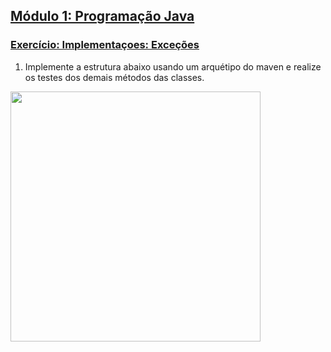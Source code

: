## [Módulo 1: Programação Java](https://aula-java.github.io/aulas/modulo-1.html)

### [Exercício: Implementaçoes: Exceções](https://aula-java.github.io/aulas/maven/)

1. Implemente a estrutura abaixo usando um arquétipo do maven e realize os testes dos demais métodos das classes.
<img height="400" src="https://aula-java.github.io/aulas/maven/img/exercicio.png">
